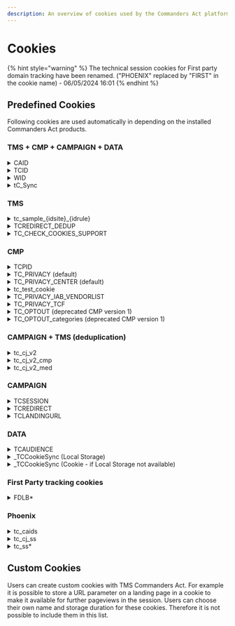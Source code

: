 ```yaml
---
description: An overview of cookies used by the Commanders Act platform.
---
```


# Cookies

{% hint style="warning" %}
The technical session cookies for First party domain tracking have been renamed. ("PHOENIX" replaced by "FIRST" in the cookie name) - 06/05/2024 16:01
{% endhint %}

## Predefined Cookies <a href="#predefined-cookies" id="predefined-cookies"></a>

Following cookies are used automatically in depending on the installed Commanders Act products.

### TMS + CMP + CAMPAIGN + DATA&#x20;

<details>

<summary>CAID</summary>

**Product(s) related:** CAMPAIGN + DATA+ TMS + CMP

**Type:** Cookie

**Domain:** domainfirstClient

**Lifetime:** 365 days

**Value:** Commanders Act users ID

**Owner:** Commanders Act

**Storage purpose(s):** The CAID is the user identifier for cookie 1st

</details>

<details>

<summary>TCID</summary>

**Product(s) related:** CAMPAIGN + DATA+ TMS + CMP

**Type:** Cookie

**Domain:** .commander1.com​

**Lifetime:** 365 days

**Value:** Commanders Act ID.

**Owner:** Commanders Act

**Storage purpose(s):** Visitor identifier used to compute deduplicated statistics per user (for campaign and on-site tracking, segmentation, ...). CMP Commanders Act uses this cookie to measure statistics for privacy banner performance after a visitor provided consent. Before users provided consent CMP Commanders Act uses the TCPID cookie to measure anonymous statistics for privacy banner.

</details>

<details>

<summary>WID</summary>

**Product(s) related:** DATA + TMS + CMP + CAMPAIGN

**Type:** Cookie

**Domain:** .commander1.com​

**Lifetime:** Session

**Value:** DataCommander session ID.

**Owner:** Commanders Act

**Storage purpose(s):** Used to identify when the browser is closed in order to split page views into multiple functional sessions.

</details>

<details>

<summary>tC_Sync</summary>

**Product(s) related:** CAMPAIGN + DATA+ TMS + CMP

**Type:** Local Storage

**Domain:** /

**Lifetime:** /

**Value:** Timestamp.

**Owner:** Commanders Act

**Storage purpose(s):** Technical cookie that is used to store the timestamp of the last cookie sync that was performed for this user agent. A cookie sync matches the visitor ID of Commanders Act solutions (TCID) with the visitor ID of other solutions. Cookie sync is optional and can be deactivated by Commanders Act users via the Commanders Act support. (cookie exempted)

</details>

### TMS

<details>

<summary>tc_sample_{idsite}_{idrule}</summary>

**Product(s) related:** TMS

**Type:** Cookie

**Domain:** Customer domain

**Lifetime:** Session

**Value:** TMS sampling done in the container rules.

**Owner:** Commanders Act

**Storage purpose(s):** Used for visitor and session sampling in the TMSCommander rules.

</details>

<details>

<summary>TCREDIRECT_DEDUP</summary>

**Product(s) related:** TMS

**Type:** Cookie

**Domain:** .commander1.com​

**Lifetime:** Session

**Value:** CAMPAIGN redirect flag (used for deduplication).

**Owner:** Commanders Act

**Storage purpose(s):** Used when the deduplication is based on CAMPAIGN tracking (so the CAMPAIGN tracking is taken into account and not the landing page tracking)

</details>

<details>

<summary>TC_CHECK_COOKIES_SUPPORT</summary>

**Product(s) related:** TMS

**Type:** Cookie

**Domain:** Customer domain

**Lifetime:** Session

**Value:** 1 if true

**Owner:** Commanders Act

**Storage purpose(s):** Technical cookie, TMS verification of Cookies deposit (exempted)

</details>

### CMP

<details>

<summary>TCPID</summary>

**Product(s) related:** CMP (v1 & v2)

**Type:** Cookie

**Domain:** Customer domain

**Lifetime:** 365 days

**Value:** CMP Commander ID.

**Owner:** Commanders Act

**Storage purpose(s):** Used to identify visitors exposed to the privacy banner. CMP Commanders Act uses this cookie to measure statistics for privacy banner usage until visitors provide consent for the TCID cookie. With this 2-cookie system, CMP Commanders Act is the only CMP that has been granted the right of exemption from consent for statistical measurement by the French CNIL. [https://www.cnil.fr/fr/solutions-pour-les-cookies-de-mesure-daudience](https://www.cnil.fr/fr/solutions-pour-les-cookies-de-mesure-daudience) \
\
\*Cookie exempted by CNIL\


</details>

<details>

<summary>TC_PRIVACY (default)</summary>

**Product(s) related:** CMP V2

**Type:** Cookie

**Domain:** Customer domain (default, can be customized)

**Lifetime:** 396 days

**Value:** Privacy optin/optout user, privacy version and optin categories.

**Owner:** Commanders Act

**Storage purpose(s):** Used for user status storage (optin or optout) and Privacy banner display.\
\
\*Cookie exempted by CNIL\


</details>

<details>

<summary>TC_PRIVACY_CENTER (default)</summary>

**Product(s) related:** CMP V2

**Type:** Cookie

**Domain:** Customer domain (default, can be customized)

**Lifetime:** 396 days

**Value:** Privacy optin categories.

**Owner:** Commanders Act

**Storage purpose(s):** Used to display the optin/optout categories in the Privacy Center if the user re-open it.\
\
\*Cookie exempted by CNIL\


</details>

<details>

<summary>tc_test_cookie</summary>

**Product(s) related:** CMP V2

**Type:** Cookie

**Domain:** Customer domain (default, can be customized)

**Lifetime:** 396 days

**Value:** Banner display

**Owner:** Commanders Act

**Storage purpose(s):** Cookie linked to the display of the privacy banner, it allows to check whether cookies can be deposited and not to redisplay the consent banner when consent is given. Deposited then disappears, cannot be deleted. Technical cookie (exempted)\


</details>

<details>

<summary>TC_PRIVACY_IAB_VENDORLIST</summary>

**Product(s) related:** CMP V2

**Type:** Local Storage

**Domain:** Customer domain (default, can be customized)

**Lifetime:** /

**Value:** IAB Global Vendor List

**Owner:** Commanders Act

**Storage purpose(s):** Used to cache the IAB TCF Global Vendor List to optimise the response time of the IAB TCF consent API.

</details>

<details>

<summary>TC_PRIVACY_TCF</summary>

**Product(s) related:** CMP V2

**Type:** Local Storage

**Domain:** Customer domain (default, can be customized)

**Lifetime:** /

**Value:** IAB Global Vendor List

**Owner:** Commanders Act

**Storage purpose(s):** Used to cache the IAB TCF Consent API Response to optimise the response time of the API.

</details>

<details>

<summary>TC_OPTOUT (deprecated CMP version 1)</summary>

**Product(s) related:** CMP V1 (Previous Privacy)

**Type:** Cookie

**Domain:** Customer domain (default, can be customized)

**Lifetime:** 396 days

**Value:** Privacy: optin/optout user, privacy version and optin categories.

**Owner:** Commanders Act

**Storage purpose(s):** Used for user status storage (optin or optout) and Privacy banner display. \
\
\*Cookie exempted by CNIL\


</details>

<details>

<summary>TC_OPTOUT_categories (deprecated CMP version 1)</summary>

**Product(s) related:** CMP V1 (Previous Privacy)

**Type:** Cookie

**Domain:** Customer domain (default, can be customized)

**Lifetime:** 396 days

**Value:** Privacy optin categories.

**Owner:** Commanders Act

**Storage purpose(s):** Used to display the optin/optout categories in the Privacy Center if the user re-open it. \
\
\*Cookie exempted by CNIL\


</details>

### CAMPAIGN + TMS (deduplication)

<details>

<summary>tc_cj_v2</summary>

**Product(s) related:** CAMPAIGN + TMS

**Type:** Cookie

**Domain:** .commander1.com​

**Lifetime:** 365 days

**Value:** Deduplication CJ storage ("\&chn=" and "\&src=" parameters)

**Owner:** Commanders Act

**Storage purpose(s):** Used for user customer journey storage for TMS deduplication (channel and source storage).

</details>

<details>

<summary>tc_cj_v2_cmp</summary>

**Product(s) related:** CAMPAIGN + TMS

**Type:** Cookie

**Domain:** .commander1.com​

**Lifetime:** 365 days

**Value:** Deduplication CJ storage ("\&chn=" and "\&src=" parameters)

**Owner:** Commanders Act

**Storage purpose(s):** Used for user customer journey storage for TMS deduplication (campaign storage).

</details>

<details>

<summary>tc_cj_v2_med</summary>

**Product(s) related:** CAMPAIGN + TMS

**Type:** Cookie

**Domain:** .commander1.com​

**Lifetime:** 365 days

**Value:** Deduplication CJ storage ("\&chn=" and "\&src=" parameters)

**Owner:** Commanders Act

**Storage purpose(s):** Used for user customer journey storage for TMS deduplication (medium storage).

</details>

### CAMPAIGN

<details>

<summary>TCSESSION</summary>

**Product(s) related:** CAMPAIGN

**Type:** Cookie

**Domain:** .commander1.com​

**Lifetime:** Session

**Value:** CAMPAIGN Commander session ID.

**Owner:** Commanders Act

**Storage purpose(s):** Used to calculate CAMPAIGN metrics based on the session.

</details>

<details>

<summary>TCREDIRECT</summary>

**Product(s) related:** CAMPAIGN

**Type:** Cookie

**Domain:** .commander1.com​ or Customer domain

**Lifetime:** Session

**Value:** CAMPAIGN Commander redirect flag.

**Owner:** Commanders Act

**Storage purpose(s):** Used to deduplicate clicks (if redirect, just store the page view and ignore the click).

</details>

<details>

<summary>TCLANDINGURL</summary>

**Product(s) related:** CAMPAIGN

**Type:** Cookie

**Domain:** .commander1.com​

**Lifetime:** Session

**Value:** Landing page URL.

**Owner:** Commanders Act

**Storage purpose(s):** Used to store landing page URL for CAMPAIGN raw data.

</details>

### DATA

<details>

<summary>TCAUDIENCE</summary>

**Product(s) related:** Data

**Type:** Cookie

**Domain:** Customer domain

**Lifetime:** 365 days

**Value:** Audience segment storage.

**Owner:** Commanders Act

**Storage purpose(s):** Used to store the user segment for user targeting.

</details>

<details>

<summary>_TCCookieSync (Local Storage)</summary>

**Product(s) related:** DATA

**Type:** Local Storage (default)

**Domain:** /

**Lifetime:** /

**Value:** Last cookie sync date.

**Owner:** Commanders Act

**Storage purpose(s):** Used to store the date of the last cookie synchronisation with the partner (set in local storage by default, and cookie if local storage not available).

</details>

<details>

<summary>_TCCookieSync (Cookie - if Local Storage not available)</summary>

**Product(s) related:** DATA

**Type:** Local Storage (default)

**Domain:** Customer domain

**Lifetime:** 365 days

**Value:** Last cookie sync date.

**Owner:** Commanders Act

**Storage purpose(s):** Used to store the date of the last cookie synchronisation with the partner (set in local storage by default, and cookie if local storage not available).

</details>

### First Party tracking cookies

<details>

<summary>FDLB*</summary>

All possibles names:

DLBCTLYOXA \
FDLBFIRSTAPI \
FDLBFIRSTDATA \
FDLBFIRSTCAMPAIGN \
FDLBFIRSTCAMPAIGNEF \
FDLBCAMPAIGNCDOM \
FDLBFIRSTTMS \
FDLBFIRSTCMP \
FDLBFIRST \
FDLBCTLY \
FDLBFIRSTEVENTS\
\
**Product(s) related:** First domain tracking (Phoenix)

**Type:** Cookie

**Domain:** Customer domain&#x20;

**Lifetime:** Session

**Value:** Technical cookies for load balancing purposes\
**Example value:** s11|YNwyo|YNwxd

**Owner:** Commanders Act

**Storage purpose(s):** Used for internal infrastructure dispatch.\


</details>

### Phoenix

<details>

<summary>tc_caids</summary>

**Product(s) related:** Phoenix

**Type:** Cookie

**Domain:** Customer domain&#x20;

**Lifetime:** 396 days

**Value:** Technical cookie for backup Commanders Act cookies

**Owner:** Commanders Act

**Storage purpose(s):** Used for restore deleted cookies by ITP

</details>

<details>

<summary>tc_cj_ss</summary>

**Product(s) related:** Phoenix

**Type:** Cookie

**Domain:** Customer domain&#x20;

**Lifetime:** 396 days

**Value:** Technical cookie for backup Commanders Act cookie tc\_cj\_v2

**Owner:** Commanders Act

**Storage purpose(s):** Used for restore deleted cookies by ITP

</details>

<details>

<summary>tc_ss*</summary>

**Product(s) related:** Phoenix

**Type:** Cookie

**Domain:** Customer domain&#x20;

**Lifetime:** 396 days

**Value:** Technical cookie for backup custom cookies

**Owner:** Commanders Act

**Storage purpose(s):** Used for restore deleted cookies by ITP

In case your cookie "tc\_ss" contains more than 2048 characters, cookies will be created with incremented names (ex. tc\_ss1, tc\_ss2, ...)

</details>

## Custom Cookies <a href="#custom-cookies" id="custom-cookies"></a>

Users can create custom cookies with TMS Commanders Act. For example it is possible to store a URL parameter on a landing page in a cookie to make it available for further pageviews in the session. Users can choose their own name and storage duration for these cookies. Therefore it is not possible to include them in this list.
